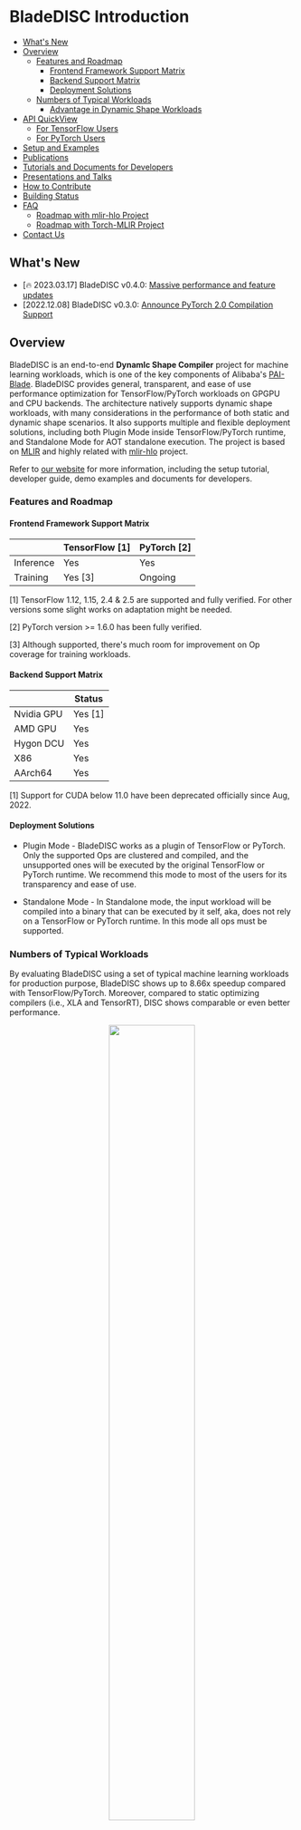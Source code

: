 # BladeDISC Introduction <!-- omit in toc -->

- [What's New](#whats-new)
- [Overview](#overview)
  - [Features and Roadmap](#features-and-roadmap)
    - [Frontend Framework Support Matrix](#frontend-framework-support-matrix)
    - [Backend Support Matrix](#backend-support-matrix)
    - [Deployment Solutions](#deployment-solutions)
  - [Numbers of Typical Workloads](#numbers-of-typical-workloads)
    - [Advantage in Dynamic Shape Workloads](#advantage-in-dynamic-shape-workloads)
- [API QuickView](#api-quickview)
  - [For TensorFlow Users](#for-tensorflow-users)
  - [For PyTorch Users](#for-pytorch-users)
- [Setup and Examples](#setup-and-examples)
- [Publications](#publications)
- [Tutorials and Documents for Developers](#tutorials-and-documents-for-developers)
- [Presentations and Talks](#presentations-and-talks)
- [How to Contribute](#how-to-contribute)
- [Building Status](#building-status)
- [FAQ](#faq)
  - [Roadmap with mlir-hlo Project](#roadmap-with-mlir-hlo-project)
  - [Roadmap with Torch-MLIR Project](#roadmap-with-torch-mlir-project)
- [Contact Us](#contact-us)

## What's New

+ [🔥 2023.03.17] BladeDISC v0.4.0: [Massive performance and feature updates](https://github.com/alibaba/BladeDISC/releases/tag/v0.4.0)
+ [2022.12.08] BladeDISC v0.3.0:
 [Announce PyTorch 2.0 Compilation Support](https://github.com/alibaba/BladeDISC/releases/tag/v0.3.0)

## Overview

BladeDISC is an end-to-end **DynamIc Shape Compiler** project for machine
learning workloads, which is one of the key components of Alibaba's
[PAI-Blade](https://www.aliyun.com/activity/bigdata/blade). BladeDISC provides
general, transparent, and ease of use performance optimization for
TensorFlow/PyTorch workloads on GPGPU and CPU backends. The architecture
natively supports dynamic shape workloads, with many considerations in the
performance of both static and dynamic shape scenarios. It also supports
multiple and flexible deployment solutions, including both Plugin Mode inside
TensorFlow/PyTorch runtime, and Standalone Mode for AOT standalone execution.
The project is based on [MLIR](https://mlir.llvm.org/) and highly related with
[mlir-hlo](https://github.com/tensorflow/mlir-hlo) project.

Refer to [our website](https://alibaba.github.io/BladeDISC/) for more
information, including the setup tutorial, developer guide, demo examples and
documents for developers.

### Features and Roadmap

#### Frontend Framework Support Matrix

|           | TensorFlow [1] | PyTorch [2]  |
|---------- | -------------- | ------------ |
| Inference |    Yes         |    Yes       |
|  Training |    Yes [3]     |  Ongoing     |

[1] TensorFlow 1.12, 1.15, 2.4 & 2.5 are supported and fully verified. For other
versions some slight works on adaptation might be needed.

[2] PyTorch version >= 1.6.0 has been fully verified.

[3] Although supported, there's much room for improvement on Op coverage for
training workloads.

#### Backend Support Matrix

|            |   Status      |
|----------- | ------------- |
| Nvidia GPU |    Yes [1]    |
| AMD GPU    |    Yes        |
| Hygon DCU  |    Yes        |
|  X86       |    Yes        |
| AArch64    |    Yes        |

[1] Support for CUDA below 11.0 have been deprecated officially since Aug, 2022.

#### Deployment Solutions

* Plugin Mode - BladeDISC works as a plugin of TensorFlow or PyTorch. Only the
  supported Ops are clustered and compiled, and the unsupported ones will be
  executed by the original TensorFlow or PyTorch runtime. We recommend this mode
  to most of the users for its transparency and ease of use.

* Standalone Mode - In Standalone mode, the input workload will be compiled into
  a binary that can be executed by it self, aka, does not rely on a TensorFlow
  or PyTorch runtime. In this mode all ops must be supported.

### Numbers of Typical Workloads

By evaluating BladeDISC using a set of typical machine learning workloads for
production purpose, BladeDISC shows up to 8.66x speedup compared with
TensorFlow/PyTorch. Moreover, compared to static optimizing compilers (i.e.,
XLA and TensorRT), DISC shows comparable or even better performance.

<figure align="center">
<img src="./docs/pics/numbers.png" style="width:60%">
<figcaption align = "center">
<b>
Fig.1 Performance speedup over framework.
<i>Framework</i> means either TensorFlow or PyTorch.
<i>FastSpeech2</i> is TensorFlow model and others are PyTorch models.
The <i>static compiler</i> for TensorFlow is XLA and that for PyTorch is TensorRT.
Note that <i>S2T</i> and <i>T5</i> have no TensorRT performance due to wrong result.
</b>
</figcaption>
</figure>

#### Advantage in Dynamic Shape Workloads

Specifically, for the BERT large inference on T4 we provide in the
[examples](./docs/tutorials/tensorflow_inference_and_training.md), static compiler
optimization (XLA) shows severe performance degradation due to its compilation
overhead, while DISC shows a 1.75x speedup.

| TensorFlow  |    XLA    |    DISC    |
|-------------|-----------|------------|
|   1.78 s    |   41.69s  |    1.02s   |
|   1X        |           |    1.75X   |

## API QuickView

### For TensorFlow Users

Only two lines of code are needed on native Tensorflow program as the following:

``` python
import numpy as np
import tensorflow as tf

## enable BladeDISC on TensorFlow program
import blade_disc_tf as disc
disc.enable()

## construct TensorFlow Graph and run it
g = tf.Graph()
with g.as_default():
    ...
    with tf.session as sess:
        sess.run(...)
```

For more information, please refer to [QuickStart for TensorFlow
Users](./docs/quickstart.md#quickstart-for-tensorflow-users)

### For PyTorch Users

PyTorch users only need the following few lines of code to enable
BladeDISC:

``` python
import torch_blade
# construct PyTorch Module
class MyModule(nn.Module):
    ...

module = MyModule().eval()

with torch.no_grad():
    # blade_module is the optimized module by BladeDISC
    blade_module = torch_blade.optimize(module, allow_tracing=True, model_inputs=(x, y))

# run the optimized module
blade_module(x, y)
```

`torch_blade.optimize` accepts an `nn.Module` object and outputs the
optimized module.  For more information, please refer to [Quickstart
for PyTorch Users](./docs/quickstart.md#quickstart-for-pytorch-users).

## Setup and Examples

* [How to Setup and Build from Source](./docs/build_from_source.md)
* [Use Case of TensorFlow Inference and Training](./docs/tutorials/tensorflow_inference_and_training.md)
* [Use Case of PyTorch Inference](./docs/tutorials/torch_bert_inference.md)

## Publications

* Zhen Zheng, Xuanda Yang, Pengzhan Zhao, Guoping Long, Kai Zhu, Feiwen Zhu, Wenyi Zhao, Xiaoyong Liu, Jun Yang, Jidong Zhai, Shuaiwen Leon Song, Wei Lin. 
[AStitch: Enabling a New Multi-dimensional Optimization Space for Memory-Intensive ML Training and Inference on Modern SIMT Architectures](./docs/papers/asplos-22-zhenzheng.pdf) (ASPLOS'22)

* Kai Zhu, Wenyi Zhao, Zhen Zheng, Tianyou Guo, Pengzhan Zhao, Junjie Bai, Jun Yang, Xiaoyou Liu, Lansong Diao, Wei Lin. 
[DISC: A Dynamic Shape Compiler for Machine Learning Workloads](https://arxiv.org/pdf/2103.05288.pdf) (EuroMLSys'21)

## Tutorials and Documents for Developers

* [Tutorial: A Walkthough of the BladeDISC Pass Pipeline](./docs/developers/pass_pipeline.md)
* [Introduction on Runtime Abstraction Layer](./docs/developers/runtime_abstraction_layer.md)
* [TorchBlade Overview](./docs/developers/bladedisc_torch_overview.md)
* [Tutorial: How to Add a New Torch Operator](./docs/developers/torch_add_a_new_operator.md)

## Presentations and Talks
* [Performance optimization practice for dynamic shape AI workloads via a compiler-based approach](https://bladedisc.oss-cn-hangzhou.aliyuncs.com/docs/performance-optimization-practice.pdf)
* [2022/07/31 BladeDISC: A Practice of Dynamic Shape Deep Learning Compiler(Chinese)](https://bladedisc.oss-cn-hangzhou.aliyuncs.com/docs/BladeDISC%EF%BC%9A%E5%8A%A8%E6%80%81Shape%E6%B7%B1%E5%BA%A6%E5%AD%A6%E4%B9%A0%E7%BC%96%E8%AF%91%E5%99%A8%E5%AE%9E%E8%B7%B5%E7%9A%84.pdf)
* [2022/07/07 BladeDISC and Torch-MLIR Roadmap Talk on Torch-MLIR Community](https://bladedisc.oss-cn-hangzhou.aliyuncs.com/docs/BladeDISC-and-TorchMLIR-Roadmap-tts.pptx)
* [GTC22-S41073, Generalized and Transparent AI Optimization Solutions with AI Compilers from Cloud Service](https://bladedisc.oss-cn-hangzhou.aliyuncs.com/docs/GTC22%20S41073%2C%20Generalized%20and%20Transparent%20AI%20Optimization%20Solutions%20with%20AI%20Compilers%20from%20Cloud%20Service.pdf)
* [GTC22-S41395, Easier-to-use and More Robust TensorRT via PAI-Blade](https://bladedisc.oss-cn-hangzhou.aliyuncs.com/docs/GTC22-S41395%2C%20Easier-to-use%20and%20More%20Robust%20TensorRT%20via%20PAI-Blade.pdf)
* [2023/2/17 bladedisc intro. (cpu vendor oriented)](https://bladedisc.oss-cn-hangzhou.aliyuncs.com/docs/bladedisc-intro-for-intel.pdf)
* [2023/3/10 transform dialect based codegen in bladedisc](https://bladedisc.oss-cn-hangzhou.aliyuncs.com/docs/transform-dialect-based-codegen-in-bladedisc.pdf)

## How to Contribute

* [Contribute to BladeDISC](./docs/contribution.md)

## Building Status

| Framework | Device| Status |
| -- | -- | -- |
| PyTorch1.13.0 | GPU | [![pytorch113_gpu](https://github.com/alibaba/BladeDISC/actions/workflows/pytorch113_gpu.yml/badge.svg?branch=main)](https://github.com/alibaba/BladeDISC/actions/workflows/pytorch113_gpu.yml) |
| PyTorch1.13.0 | CPU | [![pytorch113_cpu](https://github.com/alibaba/BladeDISC/actions/workflows/pytorch113_cpu.yml/badge.svg?branch=main)](https://github.com/alibaba/BladeDISC/actions/workflows/pytorch113_cpu.yml) |
| PyTorch1.13.0 | Yitian | [![pytorch113_yitian](https://github.com/alibaba/BladeDISC/actions/workflows/pytorch113_yitian.yml/badge.svg?branch=main)](https://github.com/alibaba/BladeDISC/actions/workflows/pytorch113_yitian.yml) |
| PyTorch2.0.0 | GPU | [![pytorch200_gpu](https://github.com/alibaba/BladeDISC/actions/workflows/pytorch200_gpu.yml/badge.svg?branch=main)](https://github.com/alibaba/BladeDISC/actions/workflows/pytorch200_gpu.yml) |
| PyTorch2.0.0 | CPU | [![pytorch200_cpu](https://github.com/alibaba/BladeDISC/actions/workflows/pytorch200_cpu.yml/badge.svg?branch=main)](https://github.com/alibaba/BladeDISC/actions/workflows/pytorch200_cpu.yml) |
| PyTorch2.0.0 | Yitian | [![pytorch200_yitian](https://github.com/alibaba/BladeDISC/actions/workflows/pytorch200_yitian.yml/badge.svg?branch=main)](https://github.com/alibaba/BladeDISC/actions/workflows/pytorch200_yitian.yml) |
| PyTorch Pre | GPU | [![pytorch_pre_gpu](https://github.com/alibaba/BladeDISC/actions/workflows/pytorch_pre_gpu.yml/badge.svg?branch=main)](https://github.com/alibaba/BladeDISC/actions/workflows/pytorch_pre_gpu.yml) |
| PyTorch Pre | CPU | [![pytorch_pre_cpu](https://github.com/alibaba/BladeDISC/actions/workflows/pytorch_pre_cpu.yml/badge.svg?branch=main)](https://github.com/alibaba/BladeDISC/actions/workflows/pytorch_pre_cpu.yml) |
| TensorFlow2.5 | GPU | [![tf250_gpu](https://github.com/alibaba/BladeDISC/actions/workflows/tf250_gpu.yml/badge.svg?branch=main)](https://github.com/alibaba/BladeDISC/actions/workflows/tf250_gpu.yml) |
| TensorFlow2.5 | CPU | [![tf250_cpu](https://github.com/alibaba/BladeDISC/actions/workflows/tf250_cpu.yml/badge.svg?branch=main)](https://github.com/alibaba/BladeDISC/actions/workflows/tf250_cpu.yml) |
| TensorFlow2.8 | Yitian | [![tf280_yitian](https://github.com/alibaba/BladeDISC/actions/workflows/tf280_yitian.yml/badge.svg?branch=main)](https://github.com/alibaba/BladeDISC/actions/workflows/tf280_yitian.yml) |

## FAQ

### Roadmap with mlir-hlo Project

BladeDISC is in a close relationship with
[mlir-hlo](https://github.com/tensorflow/mlir-hlo) project. Part of the building
blocks, including the MHLO Op definitions, TF to MHLO conversions, and some
general purpose passes have been upstreamed to mlir-hlo repository. We'll
continue to work in a close cooperative relationship with mlir-hlo project in
the longer term.

### Roadmap with Torch-MLIR Project

BladeDISC compiles PyTorch workloads based on [Torch-MLIR](https://github.com/llvm/torch-mlir/).
The BladeDISC Dev Team is cooperating with the community to add Torch-To-Mhlo conversion
to Torch-MLIR, especially fully dynamic shape features.
See RFC: https://github.com/llvm/torch-mlir/issues/999.
We appeal to the community developers interested in joining.

## Contact Us

* Mailgroup: bladedisc-dev@list.alibaba-inc.com

* DingTalk group for support and discussion:

![DingTalk](./docs/pics/dingtalk_support.png)
